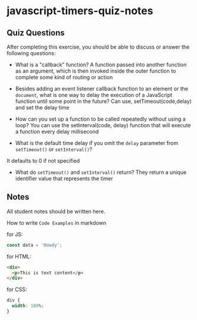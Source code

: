 # javascript-timers-quiz-notes

## Quiz Questions

After completing this exercise, you should be able to discuss or answer the following questions:

- What is a "callback" function?
  A function passed into another function as an argument, which is then invoked inside the outer function to complete some kind of routing or action

- Besides adding an event listener callback function to an element or the `document`, what is one way to delay the execution of a JavaScript function until some point in the future?
  Can use, setTimeout(code,delay) and set the delay time

- How can you set up a function to be called repeatedly without using a loop?
  You can use the setInterval(code, delay) function that will execute a function every delay millisecond

- What is the default time delay if you omit the `delay` parameter from `setTimeout()` or `setInterval()`?

It defaults to 0 if not specified

- What do `setTimeout()` and `setInterval()` return?
  They return a unique identifier value that represents the timer

## Notes

All student notes should be written here.

How to write `Code Examples` in markdown

for JS:

```javascript
const data = 'Howdy';
```

for HTML:

```html
<div>
  <p>This is text content</p>
</div>
```

for CSS:

```css
div {
  width: 100%;
}
```
